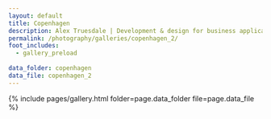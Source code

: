```yaml
---
layout: default
title: Copenhagen
description: Alex Truesdale | Development & design for business applications.. and photos on occasion.
permalink: /photography/galleries/copenhagen_2/
foot_includes:
  - gallery_preload
  
data_folder: copenhagen
data_file: copenhagen_2
---
```

{% include pages/gallery.html folder=page.data_folder file=page.data_file %}
